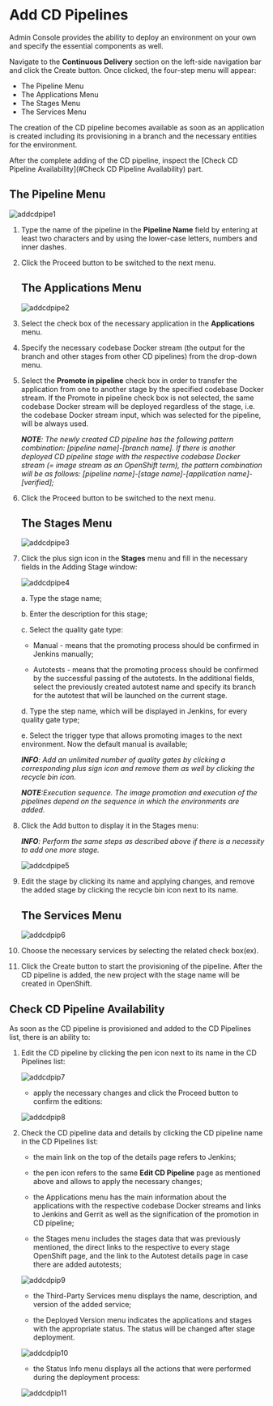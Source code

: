 # Add CD Pipelines

Admin Console provides the ability to deploy an environment on your own and specify the essential components as well. 

Navigate to the **Continuous Delivery** section on the left-side navigation bar and click the Create button.
Once clicked, the four-step menu will appear: 

* The Pipeline Menu
* The Applications Menu
* The Stages Menu
* The Services Menu

The creation of the CD pipeline becomes available as soon as an application is created including its provisioning in a branch and the necessary entities for the environment.

After the complete adding of the CD pipeline, inspect the [Check CD Pipeline Availability](#Check CD Pipeline Availability) part.

## The Pipeline Menu

![addcdpipe1](../readme-resource/addcdpipe1.png "addcdpipe1")

1. Type the name of the pipeline in the **Pipeline Name** field by entering at least two characters and by using the lower-case letters, numbers and inner dashes.
2. Click the Proceed button to be switched to the next menu.

    ## The Applications Menu
    
    ![addcdpipe2](../readme-resource/addcdpipe2.png "addcdpipe2")

3. Select the check box of the necessary application in the **Applications** menu.
4. Specify the necessary codebase Docker stream (the output for the branch and other stages from other CD pipelines) from the drop-down menu.
5. Select the **Promote in pipeline** check box in order to transfer the application from one to another stage by the specified codebase Docker stream. If the Promote in pipeline check box is not selected, the same codebase Docker stream will be deployed regardless of the stage, i.e. the codebase Docker stream input, which was selected for the pipeline, will be always used.

    _**NOTE**: The newly created CD pipeline has the following pattern combination: [pipeline name]-[branch name]. If there is another deployed CD pipeline stage with the respective codebase Docker stream (= image stream as an OpenShift term), the pattern combination will be as follows: [pipeline name]-[stage name]-[application name]-[verified];_
    
6. Click the Proceed button to be switched to the next menu.

    ## The Stages Menu

    ![addcdpipe3](../readme-resource/addcdpipe3.png "addcdpipe3")

7. Click the plus sign icon in the **Stages** menu and fill in the necessary fields in the Adding Stage window:

    ![addcdpipe4](../readme-resource/addcdpipe4.png "addcdpipe4")

    a. Type the stage name;
    
    b. Enter the description for this stage;
    
    c. Select the quality gate type:

      - Manual - means that the promoting process should be confirmed in Jenkins manually; 

      - Autotests - means that the promoting process should be confirmed by the successful passing of the autotests. In the additional fields, select the previously created autotest name and specify its branch for the autotest that will be launched on the current stage.

    d. Type the step name, which will be displayed in Jenkins, for every quality gate type;

    e. Select the trigger type that allows promoting images to the next environment. Now the default manual is available; 

    _**INFO**: Add an unlimited number of quality gates by clicking a corresponding plus sign icon and remove them as well by clicking the recycle bin icon._

    _**NOTE**:Execution sequence. The image promotion and execution of the pipelines depend on the sequence in which the environments are added._

8. Click the Add button to display it in the Stages menu:

    _**INFO**: Perform the same steps as described above if there is a necessity to add one more stage._
    
    ![addcdpipe5](../readme-resource/addcdpipe5.png "addcdpipe5")

9. Edit the stage by clicking its name and applying changes, and remove the added stage by clicking the recycle bin icon next to its name.

    ## The Services Menu
    
    ![addcdpip6](../readme-resource/addcdpipe6.png "addcdpipe6")

10. Choose the necessary services by selecting the related check box(ex).

11. Click the Create button to start the provisioning of the pipeline. After the CD pipeline is added, the new project with the stage name will be created in OpenShift.

## Check CD Pipeline Availability


As soon as the CD pipeline is provisioned and added to the CD Pipelines list, there is an ability to:

1. Edit the CD pipeline by clicking the pen icon next to its name in the CD Pipelines list:

    ![addcdpip7](../readme-resource/addcdpipe7.png "addcdpipe7")

    - apply the necessary changes and click the Proceed button to confirm the editions:
    
    ![addcdpip8](../readme-resource/addcdpipe8.png "addcdpipe8")

2. Check the CD pipeline data and details by clicking the CD pipeline name in the CD Pipelines list:

    - the main link on the top of the details page refers to Jenkins;

    - the pen icon refers to the same **Edit CD Pipeline** page as mentioned above and allows to apply the necessary changes;

    - the Applications menu has the main information about the applications with the respective codebase Docker streams and links to Jenkins and Gerrit as well as the signification of the promotion in CD pipeline; 

    - the Stages menu includes the stages data that was previously mentioned, the direct links to the respective to every stage OpenShift page, and the link to the Autotest details page in case there are added autotests;

    ![addcdpip9](../readme-resource/addcdpipe9.png "addcdpipe9")

    - the Third-Party Services menu displays the name, description, and version of the added service;

    - the Deployed Version menu indicates the applications and stages with the appropriate status. The status will be changed after stage deployment. 

    ![addcdpip10](../readme-resource/addcdpipe10.png "addcdpipe10")

    - the Status Info menu displays all the actions that were performed during the deployment process:
    
    ![addcdpip11](../readme-resource/addcdpipe11.png "addcdpipe11")